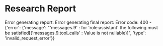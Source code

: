 # Research Report

Error generating report: Error generating final report: Error code: 400 - {'error': {'message': "'messages.9' : for 'role:assistant' the following must be satisfied[('messages.9.tool_calls' : Value is not nullable)]", 'type': 'invalid_request_error'}}